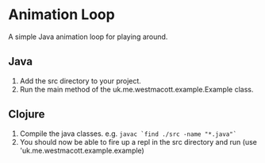 # Animation Loop

A simple Java animation loop for playing around.

## Java

1. Add the src directory to your project.
2. Run the main method of the uk.me.westmacott.example.Example class.

## Clojure

1. Compile the java classes. e.g. ``javac `find ./src -name "*.java"` ``
2. You should now be able to fire up a repl in the src directory and run (use 'uk.me.westmacott.example.example)
